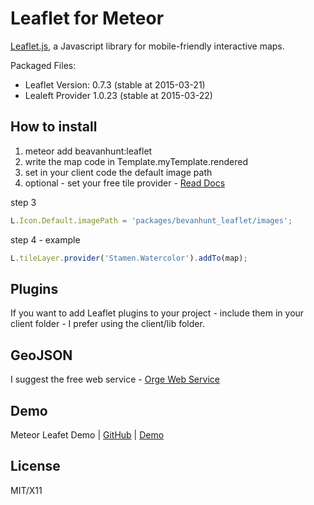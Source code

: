 # Leaflet for Meteor

[Leaflet.js](http://leafletjs.com/), a Javascript library for mobile-friendly interactive maps. 

Packaged Files:
- Leaflet Version: 0.7.3 (stable at 2015-03-21)
- Lealeft Provider 1.0.23 (stable at 2015-03-22)

## How to install 
1. meteor add beavanhunt:leaflet
2. write the map code in Template.myTemplate.rendered
3. set in your client code the default image path 
4. optional - set your free tile provider - [Read Docs](https://github.com/leaflet-extras/leaflet-providers)

step 3 
```javascript
L.Icon.Default.imagePath = 'packages/bevanhunt_leaflet/images';
```

step 4 - example
```javascript
L.tileLayer.provider('Stamen.Watercolor').addTo(map);
```

## Plugins
If you want to add Leaflet plugins to your project - include them in your client folder - I prefer using the client/lib folder.

## GeoJSON 
I suggest the free web service - [Orge Web Service](http://ogre.adc4gis.com/) 

## Demo
Meteor Leafet Demo  |  [GitHub](https://github.com/bevanhunt/meteor-leaflet-demo)  |  [Demo](http://leaflet.meteor.com)

## License
MIT/X11
